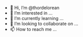- 👋 Hi, I’m @thordelorean
- 👀 I’m interested in ...
- 🌱 I’m currently learning ...
- 💞️ I’m looking to collaborate on ...
- 📫 How to reach me ...

<!---
thordelorean/thordelorean is a ✨ special ✨ repository because its `README.md` (this file) appears on your GitHub profile.
You can click the Preview link to take a look at your changes.
--->

